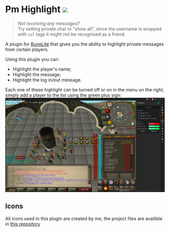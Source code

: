 # Pm Highlight [![](https://img.shields.io/endpoint?url=https://i.pluginhub.info/shields/installs/plugin/pm-highlight)](https://runelite.net/plugin-hub)

> *Not receiving any messages?*  
> Try setting private chat to "show all", since the username is wrapped with `col` tags it might not be recognised as a friend.

A plugin for [RuneLite](https://runelite.net/) that gives you the ability to highlight private messages from certain players.

Using this plugin you can:
- Highlight the player's name;
- Highlight the message;
- Highlight the log in/out message.

Each one of these highlight can be turned off or on in the menu on the right, simply add a player to the list using the green plus sign:
![](screenshot.png)

## Icons

All icons used in this plugin are created by me, the project files are availible in [this repository](https://github.com/wtommyw/pm-highlight-icons)